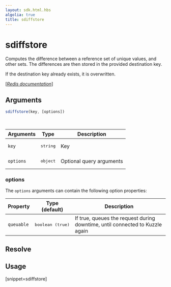 ```yaml
---
layout: sdk.html.hbs
algolia: true
title: sdiffstore
---
```


# sdiffstore


Computes the difference between a reference set of unique values, and other sets. The differences are then stored in the provided destination key.

If the destination key already exists, it is overwritten.

[[_Redis documentation_]](https://redis.io/commands/sdiffstore)

## Arguments

```js
sdiffstore(key, [options])

```

<br/>

| Arguments    | Type    | Description |
|--------------|---------|-------------|
| `key` | <pre>string</pre> | Key |
| ``options`` | <pre>object</pre> | Optional query arguments |

### options

The `options` arguments can contain the following option properties:

| Property   | Type (default)   | Description                       |
| ---------- | ------- | --------------------------------- |
| `queuable` | <pre>boolean (true)</pre> | If true, queues the request during downtime, until connected to Kuzzle again |

## Resolve

## Usage

[snippet=sdiffstore]
